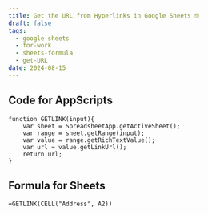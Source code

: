 ```yaml
---
title: Get the URL from Hyperlinks in Google Sheets 🤓
draft: false
tags:
  - google-sheets
  - for-work
  - sheets-formula
  - get-URL
date: 2024-08-15
---
```

## Code for AppScripts

```
function GETLINK(input){
	var sheet = SpreadsheetApp.getActiveSheet();
	var range = sheet.getRange(input);
	var value = range.getRichTextValue();
	var url = value.getLinkUrl();
	return url;
}
```

## Formula for Sheets

```
=GETLINK(CELL("Address", A2))
```
